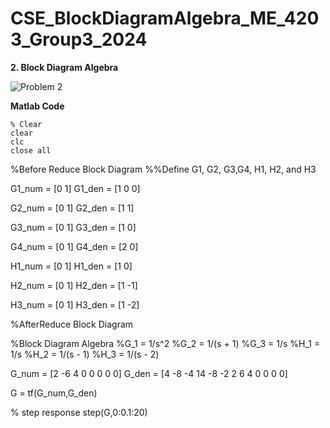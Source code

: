 # CSE_BlockDiagramAlgebra_ME_4203_Group3_2024

**2. Block Diagram Algebra**

![Problem 2](https://github.com/Lenyilagan/CSE_BlockDiagramAlgebra_ME_4203_Group3_2024/assets/161393545/2e3feb06-e02a-4869-a55f-fc21e651fec6)


**Matlab Code**

    % Clear
    clear
    clc
    close all

%Before Reduce Block Diagram
%%Define G1, G2, G3,G4, H1, H2, and H3

G1_num = [0 1]
G1_den = [1 0 0]

G2_num = [0 1]
G2_den = [1 1]

G3_num = [0 1]
G3_den = [1 0]

G4_num = [0 1]
G4_den = [2 0]

H1_num = [0 1]
H1_den = [1 0]

H2_num = [0 1]
H2_den = [1 -1]

H3_num = [0 1]
H3_den = [1 -2]

%AfterReduce Block Diagram

%Block Diagram Algebra
%G_1 = 1/s^2
%G_2 = 1/(s + 1)
%G_3 = 1/s
%H_1 = 1/s
%H_2 = 1/(s - 1)
%H_3 = 1/(s - 2)

G_num = [2 -6 4 0 0 0 0 0]
G_den = [4 -8 -4 14 -8 -2 2 6 4 0 0 0 0]

G = tf(G_num,G_den)

% step response
step(G,0:0.1:20)
